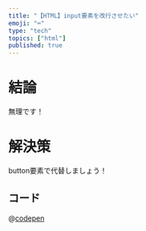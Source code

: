 ```yaml
---
title: "【HTML】input要素を改行させたい"
emoji: "⌨️"
type: "tech"
topics: ["html"]
published: true
---
```


# 結論
無理です！

# 解決策
button要素で代替しましょう！

## コード
@[codepen](https://codepen.io/kotaro-jp/pen/ZEvpaxb)
